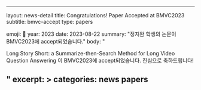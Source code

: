 ---

layout: news-detail
title: Congratulations! Paper Accepted at BMVC2023
subtitle: bmvc-accept
type: papers

emoji: 🎉
year: 2023
date: 2023-08-22
summary: "정지완 학생의 논문이 BMVC2023에 accept되었습니다."
body: "


Long Story Short: a Summarize-then-Search Method for Long Video Question Answering
이 BMVC2023에 accept되었습니다. 진심으로 축하드립니다!

  "
excerpt: >
categories: news papers
---